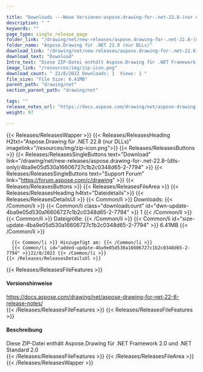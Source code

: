 ```yaml
---

title: "Downloads ---Neue Versionen-aspose.drawing-for-.net-22.8-(nur dlls)"
description: " "
keywords: ""
page_type: single_release_page
folder_link: "/drawing/net/new-releases/aspose.drawing-for-.net-22.8-(dlls-only)/"
folder_name: "Aspose.Drawing für .NET 22.8 (nur DLLs)"
download_link: "/drawing/net/new-releases/aspose.drawing-for-.net-22.8-(dlls-only)/4ba9e05d530a16606727c1b2c0348d65-2-7794"
download_text: "Download"
Intro_text: "Diese ZIP-Datei enthält Aspose.Drawing für .NET Framework 2.0 und .NET Standard 2.0"
image_link: "/resources/img/zip-icon.png"
download_count: " 22/8/2022 Downloads: 1  Views: 1 "
file_size: "File Size: 6.41MB"
parent_path: "drawing/net"
section_parent_path: "drawing/net"

tags: ""
release_notes_url: "https://docs.aspose.com/drawing/net/aspose-drawing-for-net-22-8-release-notes/"
weight: 97

---
```


{{< Releases/ReleasesWapper >}}
  {{< Releases/ReleasesHeading H2txt="Aspose.Drawing für .NET 22.8 (nur DLLs)" imagelink="/resources/img/zip-icon.png">}}
  {{< Releases/ReleasesButtons >}}
    {{< Releases/ReleasesSingleButtons text="Download" link="/drawing/net/new-releases/aspose.drawing-for-.net-22.8-(dlls-only)/4ba9e05d530a16606727c1b2c0348d65-2-7794" >}}
    {{< Releases/ReleasesSingleButtons text="Support Forum" link="https://forum.aspose.com/c/drawing" >}}
  {{< Releases/ReleasesButtons >}}
  {{< Releases/ReleasesFileArea >}}
    {{< Releases/ReleasesHeading h4txt="Dateidetails">}}
    {{< Releases/ReleasesDetailsUl >}}
      {{< Common/li >}} Downloads: {{< /Common/li >}}
      {{< Common/li class="downloadcount" id="dwn-update-4ba9e05d530a16606727c1b2c0348d65-2-7794" >}} 1 {{< /Common/li >}}
      {{< Common/li >}} Dateigröße: {{< /Common/li >}}
      {{< Common/li id="size-update-4ba9e05d530a16606727c1b2c0348d65-2-7794" >}} 6.41MB {{< /Common/li >}}

      {{< Common/li >}} Hinzugefügt am: {{< /Common/li >}}
      {{< Common/li id="added-update-4ba9e05d530a16606727c1b2c0348d65-2-7794" >}}22/8/2022 {{< /Common/li >}}
    {{< /Releases/ReleasesDetailsUl >}}

  {{< Releases/ReleasesFileFeatures >}}
      <h4>Versionshinweise</h4><div> <a href='https://docs.aspose.com/drawing/net/aspose-drawing-for-net-22-8-release-notes/'>https://docs.aspose.com/drawing/net/aspose-drawing-for-net-22-8-release-notes/</a></div>
  {{< /Releases/ReleasesFileFeatures >}}
  {{< Releases/ReleasesFileFeatures >}}
      <h4>Beschreibung</h4><div class="HTMLDescription"> Diese ZIP-Datei enthält Aspose.Drawing für .NET Framework 2.0 und .NET Standard 2.0</div>
  {{< /Releases/ReleasesFileFeatures >}}
 {{< /Releases/ReleasesFileArea >}}
{{< /Releases/ReleasesWapper >}}




